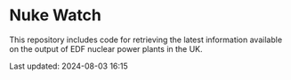 # Nuke Watch

This repository includes code for retrieving the latest information available on the output of EDF nuclear power plants in the UK.

Last updated: 2024-08-03 16:15